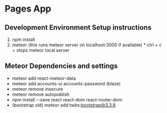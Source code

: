 # Pages App

## Development Environment Setup instructions
  1. npm install
  2. meteor (this runs meteor server on localhost:3000 if available)
    * ctrl + c = stops meteor local server

## Meteor Dependencies and settings
  * meteor add react-meteor-data
  * meteor add accounts-ui accounts-password (blaze)
  * meteor remove insecure
  * meteor remove autopublish
  * npm install --save react react-dom react-router-dom
  * (bootstrap old) meteor add twbs:bootstrap@3.3.6
